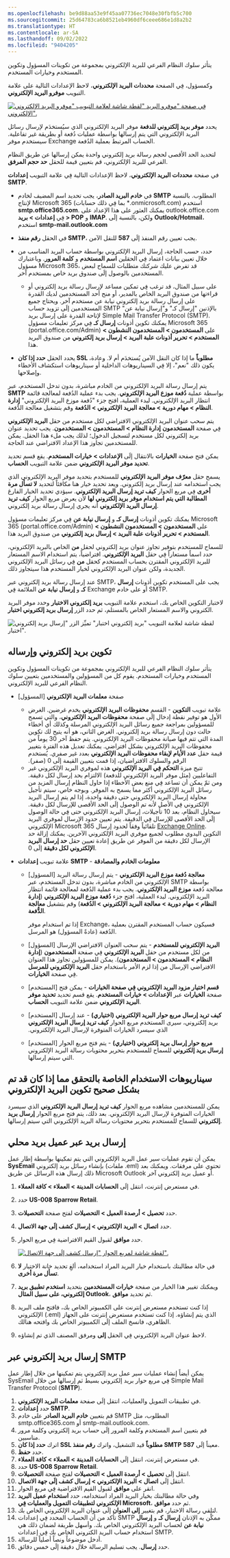 ```yaml
---
ms.openlocfilehash: be9d88aa53e9f45aa07736ec7048e30fbfb5c700
ms.sourcegitcommit: 25d64783ca6b8521eb4960df6ceee686e1d8a2b2
ms.translationtype: HT
ms.contentlocale: ar-SA
ms.lasthandoff: 09/02/2022
ms.locfileid: "9404205"
---
```

يتأثر سلوك النظام الفرعي للبريد الإلكتروني بمجموعة من تكوينات المسؤول وتكوين المستخدم وخيارات المستخدم.

وكمسؤول، فِي الصفحة **محددات البريد الإلكتروني**، لاحظ الإعدادات التالية على علامة التبويب **موفرو البريد الإلكتروني‏‎**.
 
[![لقطة شاشة لعلامة التبويب "موفرو البريد الإلكتروني‏‎" فِي صفحة "موفرو البريد الإلكتروني‏‎".](../media/email-1.png)](../media/email-1.png#lightbox) 

يحدد **موفر بريد إلكتروني للدفعة** موفر البريد الإلكتروني الذي سيُستخدَم لإرسال رسائل البريد الإلكتروني التي يتم إرسالها بواسطة عمليات دُفعة أو بطريقة غير تفاعلية. سيستخدم موفر Exchange الحساب المرتبط بعملية الدُفعة.

لتحديد الحد الأقصى لحجم رسالة بريد إلكتروني واحدة يمكن إرسالها عن طريق النظام الفرعي للبريد الإلكتروني، قم بتعيين قيمة للحقل **حد حجم المرفق**.

في صفحة **محددات البريد الإلكتروني**، لاحظ الإعدادات التالية فِي علامة التبويب **إعدادات SMTP**. 
 


- في **خادم البريد الصادر**، يجب تحديد اسم المضيف لخادم **SMTP** المطلوب. بالنسبة لإنتاج Microsoft 365 (بما فِي ذلك حسابات *.onmicrosoft.com) استخدم **smtp.office365.com**. يمكنك العثور على هذا الإعداد على outlook.office.com فِي **إعدادات > بريد > POP** و **IMAP**. ولكن، بالنسبة إلَى **Outlook/Hotmail**، استخدم **smtp-mail.outlook.com**



- في الحقل **رقم منفذ SMTP**، يجب تعيين رقم المنفذ إلَى **587** للنقل الآمن. 
- حدد، حسب الحاجة، إرسال البريد الإلكتروني بواسطة حساب البريد المناسب من خلال تعيين بيانات اعتماد فِي الحقلين **اسم المستخدم** و **كلمة المرور**. وباعتبارك مسؤول Microsoft 365، قد تفرض عليك شركتك متطلبات للسماح لبعض المستخدمين بالوصول إلَى صندوق بريد خاص بمستخدم آخر. 
    - على سبيل المثال، قد ترغب فِي تمكين مساعد لإرسال رسالة بريد إلكتروني أو قراءتها من صندوق البريد الخاص بالمدير، أو منح أحد المستخدمين لديك القدرة على إرسال رسالة بريد إلكتروني نيابة عن مستخدم آخر. ويحتاج جميع المستخدمين إلَى تزويد حساب SMTP بالإذنين "إرسال كـ" و"إرسال نيابة عن" لإتاحة القدرة على إرسال بريد Simple Mail Transfer Protocol ‏(SMTP). يمكنك تكوين أذونات **إرسال كـ** فِي مركز تعليمات مسؤول Microsoft 365 ‏(portal.office.com/Admin) على **المستخدمون > المستخدمون النشطون > المستخدم > تحرير أذونات علبة البريد > إرسال بريد إلكتروني** من صندوق البريد هذا.

- يحدد الحقل **حدد إذا كان SSL مطلوباً** ما إذا كان النقل الآمن يُستخدَم أم لا. وعادة، يكون ذلك "نعم"، إلا فِي السيناريوهات الداخلية أو سيناريوهات استكشاف الأخطاء وإصلاحها.

يتم إرسال رسالة البريد الإلكتروني من الخادم مباشرة، بدون تدخل المستخدم، عبر **SMTP** بواسطة عملية **دُفعة موزع البريد الإلكتروني**. يجب بدء عملية الدُفعة لمعالجة قائمة انتظار البريد الإلكتروني. لبدء العملية، افتح جزء "دُفعة موزع البريد الإلكتروني" **إدارة النظام > مهام دورية > معالجة البريد الإلكتروني > الدُفعة** وقم بتشغيل معالجة الدُّفعة.

يتم سحب عنوان البريد الإلكتروني الافتراضي لكل مستخدم من حقل **البريد الإلكتروني** فِي صفحة **المستخدمون** **إدارة النظام > المستخدمون > المستخدمون**. يجب تحديد عنوان بريد إلكتروني لكل مستخدم لتسجيل الدخول؛ لذلك يجب ملء هذا الحقل. يمكن للمستخدمين تجاوز هذا الإعداد الافتراضي عند الحاجة.

يمكن فتح صفحة **الخيارات** بالانتقال إلَى **الإعدادات > خيارات المستخدم**. يقع قسم تحديد **تحديد موفر البريد الإلكتروني** ضمن علامة التبويب **الحساب**.

يسمح حقل **معرّف موفر البريد الإلكتروني** للمستخدم بتحديد موفر البريد الإلكتروني الذي يجب استخدامه عند إرسال بريد إلكتروني. ويعد تحديد خيار هنا مكافئاً لتحديد **لا تسأل مرة أخرى** فِي مربع الحوار **كيف تريد إرسال البريد الإلكتروني**. سيؤدي تحديد الخيار الفارغ **المطالبة التي يتم استخدام موفر بريد إلكتروني لها** لأن يعرض مربع الحوار **كيف تريد إرسال البريد الإلكتروني** أنه يجري إرسال رسالة بريد إلكتروني.

يمكنك تكوين أذونات **إرسال كـ** و **إرسال نيابة عن** فِي مركز تعليمات مسؤول Microsoft 365 (‏portal.office.com/Admin‏) على **المستخدمون > المستخدمون النشطون > المستخدم > تحرير أذونات علبة البريد > إرسال بريد إلكتروني** من صندوق البريد هذا.

للسماح للمستخدم بتوفير تجاوز عنوان بريد إلكتروني لحقل **من** الخاص بالبريد الإلكتروني، حدد اسماً مستعاراً فِي حقل **البريد الإلكتروني**. افتراضياً، يتم استخدام الاسم المستعار للبريد الإلكتروني المقترن بحساب المستخدم كحقل **من** فِي رسائل البريد الإلكتروني الجديدة، ولكن عنوان البريد الإلكتروني لخيار المستخدم هذا سيتجاوز ذلك.
 
عند إرسال رسالة بريد إلكتروني عبر SMTP، يجب على المستخدم تكوين أذونات **إرسال كـ** و **إرسال نيابة عن** الملائمة فِي Exchange أو على خادم SMTP.

لاختبار التكوين الخاص بك، استخدم علامة التبويب **بريد إلكتروني الاختبار** وحدد موفر البريد الكتروني والاسم المستعار الخاص بالمستلم، ثم حدد الزر **إرسال بريد إلكتروني اختبار**.
 
![لقطة شاشة لعلامة التبويب "بريد إلكتروني اختبار" تميِّز الزر "إرسال بريد إلكتروني اختبار".](../media/email-4.png)


## <a name="configuring-and-sending-email"></a>تكوين بريد إلكتروني وإرساله
يتأثر سلوك النظام الفرعي للبريد الإلكتروني بمجموعة من تكوينات المسؤول وتكوين المستخدم وخيارات المستخدم. يقوم كل من المسؤولين والمستخدمين بتعيين سلوك النظام الفرعي للبريد الإلكتروني.

- صفحة **معلمات البريد الإلكتروني** [المسؤول]
    - علامة تبويب **التكوين** - القسم **محفوظات البريد الإلكتروني‬‏‫** يخدم غرضين. الغرض الأول هو توفير نقطة إدخال إلَى صفحة **محفوظات البريد الإلكتروني**، والتي تسمح للمسؤولين بمراجعة جميع رسائل البريد الإلكتروني المرسلة وكذلك أي أخطاء حالت دون إرسال رسالة بريد إلكتروني. الغرض الثاني، هو أنه يتيح لك تكوين المدة التي تتم فيها صيانة محفوظات البريد الإلكتروني. يتم حفظ آخر 30 يوماً من محفوظات البريد الإلكتروني بشكل افتراضي. يمكنك تعديل هذه الفترة بتغيير قيمة حقل **عدد الأيام لإبقاء محفوظات البريد الإلكتروني** بعدد غير صفري. يُستخدم الرقم والسلوك الافتراضيان، إذا قمت بتعيين القيمة إلَى 0 (صفر).
    - تتيح ميزة **التحكم فِي البريد الإلكتروني** هذه لموفري البريد الإلكتروني غير التفاعليين (مثل موفر البريد الإلكتروني للدفعة) الالتزام بحد إرسال لكل دقيقة. ومن ثمّ يمكن أن تساعد فِي منع بعض الأخطاء إذا حاول النظام إرسال المزيد من رسائل البريد الإلكتروني أكثر مما يسمح به الموفر. وبوجه خاص، سيتم تأجيل محاولة إرسال البريد الإلكتروني حتى دقيقة واحدة، إذا لم يتم إرسال البريد الإلكتروني فِي الأصل لأنه تم الوصول إلَى الحد الأقصى للإرسال لكل دقيقة. سيحاول النظام، بعد 10 تأجيلات، إرسال البريد الإلكتروني حتى فِي حالة الوصول إلَى الحد الأقصى للإرسال فِي الدقيقة. يتم تعيين حدود الإرسال لموفري البريد الإلكتروني Microsoft 365 تلقائياً وفقاً لحدود إرسال [Exchange Online](/office365/servicedescriptions/exchange-online-service-description/exchange-online-limits/?azure-portal=true). التكوين اليدوي مطلوب لجميع موفري البريد الإلكتروني الآخرين. يمكنك إزالة حد الإرسال لكل دقيقة من الموفر عن طريق إعادة تعيين حقل **حد إرسال البريد الإلكتروني لكل دقيقة** إلَى 0.



- علامة تبويب **إعدادات SMTP** - **معلومات الخادم والمصادقة**
    - [المسؤول] **‏‫معالجة دُفعة موزع البريد الإلكتروني‬** - يتم إرسال رسالة البريد الإلكتروني من الخادم مباشرة، بدون تدخل المستخدم، عبر SMTP بواسطة معالجة دُفعة **موزع البريد الإلكتروني**. يجب بدء عملية الدُفعة لمعالجة قائمة انتظار البريد الإلكتروني. لبدء العملية، افتح جزء **دُفعة موزع البريد الإلكتروني** (**إدارة النظام > مهام دورية > معالجة البريد الإلكتروني > الدُفعة**) وقم بتشغيل **معالجة الدُّفعة**.

        إذا تم استخدام موفر Exchange، فسيكون حساب المستخدم المقترن بعملية الدُفعة (عادةً المسؤول) هو المرسل.

    - [المسؤول] **البريد الإلكتروني للمستخدم** - يتم سحب العنوان الافتراضي الإرسال من لكل مستخدم من حقل **البريد الإلكتروني** فِي صفحة **المستخدمون** (**إدارة النظام > المستخدمون > المستخدمون**). يمكن للمسؤولين تجاوز هذا العنوان الافتراضي الإرسال من إذا لزم الأمر باستخدام حقل **البريد الإلكتروني للمرسل** فِي صفحة **الخيارات**.
    
    - [المستخدم] **‏‫قسم اختيار مزود البريد الإلكتروني فِي صفحة الخيارات‬** - يمكن فتح صفحة **الخيارات** عبر **الإعدادات > خيارات المستخدم**. يقع قسم تحديد **تحديد موفر البريد الإلكتروني** ضمن علامة التبويب **الحساب**.

    - [المستخدم] **‏‫كيف تريد إرسال مربع حوار البريد الإلكتروني (اختياري)** - عند إرسال بريد إلكتروني، سيرى المستخدم مربع الحوار **كيف تريد إرسال البريد الإلكتروني** الذي سيسرد الخيارات المتوفرة لإرسال البريد الإلكتروني.

    - [المستخدم] **‏‫مربع حوار إرسال بريد إلكتروني (اختياري)‬** - يتم فتح مربع الحوار **إرسال بريد إلكتروني** للسماح للمستخدم بتحرير محتويات رسالة البريد الإلكتروني التي سيتم إرسالها. 


## <a name="usage-scenarios-to-verify-if-email-is-configured-correctly"></a>سيناريوهات الاستخدام الخاصة بالتحقق مما إذا كان قد تم تكوين البريد الإلكتروني‏‎ بشكل صحيح 

يمكن للمستخدمين مشاهده مربع الحوار **كيف تريد إرسال البريد الإلكتروني** الذي سيسرد الخيارات المتوفرة لإرسال البريد الإلكتروني. بعد ذلك، يتم فتح مربع الحوار **إرسال بريد إلكتروني** للسماح للمستخدم بتحرير محتويات رسالة البريد الإلكتروني التي سيتم إرسالها.

## <a name="send-mail-via-a-local-mail-client"></a>إرسال بريد عبر عميل بريد محلي 

يمكن أن تقوم عمليات سير عمل البريد الإلكتروني التي يتم تمكينها بواسطة إطار عمل **SysEmail‎** بإنشاء رسائل بريد إلكتروني (ملفات ‎.eml) تحتوي على مرفقات. ويمكنك بعد ذلك إرسال هذه الرسائل عن طريق Microsoft Outlook أو عميل بريد إلكتروني آخر.

1.  في مستعرض إنترنت، انتقل إلَى **الحسابات المدينة > العملاء > كافة العملاء**.
2.  حدد **US-008 Sparrow Retail**.
3.  حدد **تحصيل > أرصدة العميل > التحصيلات** لفتح صفحة **التحصيلات**.
4.  حدد **اتصال > البريد الإلكتروني > إرسال كشف إلَى جهة الاتصال**.
5.  حدد **موافق** لقبول القيم الافتراضية فِي مربع الحوار.
 
    [![لقطة شاشة لمربع الحوار "إرسال كشف إلَى جهة الاتصال".](../media/email-5.png)](../media/email-5.png#lightbox)

6.  في حالة مطالبتك باستخدام خيار البريد المراد استخدامه، ألغِ تحديد خانة الاختيار **لا تسأل مرة أخرى**.
7.  ويمكنك تغيير هذا الخيار من صفحة **خيارات المستخدمين** بتحديد **استخدم تطبيق بريد إلكتروني، على سبيل المثال Outlook**، ثم تحديد **موافق**.
8.  إذا كنت تستخدم مستعرض إنترنت على الكمبيوتر الخاص بك، فافتح ملف البريد الإلكتروني (‎.eml) الذي يتم إنشاؤه. إذا كنت تستخدم مستعرض إنترنت على الجهاز الظاهري، فانسخ الملف إلَى الكمبيوتر الخاص بك وافتحه هنالك.
9.  لاحظ عنوان البريد الإلكتروني فِي الحقل **إلى** ومرفق المصنف الذي تم إنشاؤه.

## <a name="send-mail-via-smtp"></a>إرسال بريد إلكتروني عبر SMTP 

يمكن أيضاً إنشاء عمليات سير عمل بريد إلكتروني يتم تمكينها من خلال إطار عمل SysEmail فِي مربع حوار بريد إلكتروني بسيط ثم إرسالها من خلال Simple Mail Transfer Protocol (**SMTP**).

1.  في تطبيقات التمويل والعمليات، انتقل إلَى صفحة **معلمات البريد الإلكتروني**.
2.  حدد **إعدادات SMTP**.
3.  قم بتعيين **خادم البريد الصادر** على خادم SMTP المطلوب، مثل smtp.office365.com أو smtp-mail.outlook.com. 
4.  قم بتعيين اسم المستخدم وكلمة المرور إلَى حساب بريد إلكتروني وكلمة مرور مناسبين.
5.  اترك **حدد إذا كان SSL مطلوباً** قيد التشغيل، واترك **رقم منفذ SMTP** معيناً إلَى **587**.
6.  حدد **حفظ**.
7.  في مستعرض إنترنت، انتقل إلَى **الحسابات المدينة > العملاء > كافة العملاء**.
8.  حدد **US-008 Sparrow Retail**.
9.  انتقل إلَى **تحصيل > أرصدة العميل > التحصيلات** لفتح صفحة **التحصيلات**.
10. انتقل إلَى **اتصال > البريد الإلكتروني > إرسال كشف إلَى جهة الاتصال**.
11. انقر على **موافق** لقبول القيم الافتراضية فِي مربع الحوار.
12. وفي حالة مطالبتك بخيار البريد المراد استخدامه، حدد **استخدام عميل البريد الإلكتروني لتطبيقات التمويل والعمليات فِي Microsoft**، ثم حدد **موافق**.
13. لتلقي رسالة الاختبار، قم بتغيير **إلى العنوان** إلَى عنوان البريد الإلكتروني الخاص بك.
14. تأكد من أن الحساب المحدد فِي إعدادات SMTP ممكَّن به الإذنان **إرسال كـ** و **إرسال نيابة عن** لحساب البريد الإلكتروني الخاص بك. وأسهل طريقة لضمان ذلك هي استخدام حساب البريد الكتروني الخاص بك فِي إعدادات SMTP.
15. أدخل موضوعاً ونصاً أصلياً للرسالة.
16. حدد **إرسال**. يجب تسليم الرسالة خلال دقيقة إلَى خمس دقائق.



